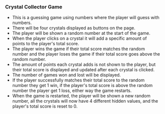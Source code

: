 ### Crystal Collector Game

* This is a guessing game using numbers where the player will guess with numbers.
* There will be four crystals displayed as buttons on the page.
* The player will be shown a random number at the start of the game.
* When the player clicks on a crystal it will add a specific amount of points to the player's total score.
* The player wins the game if their total score matches the random number and the player loses the game if their total score goes above the random number.
* The amount of points each crystal adds is not shown to the player, but their total score is displayed and updated after each crystal is clicked.
* The number of games won and lost will be displayed.
* If the player successfully matches their total score to the random number they get 1 win, if the player's total score is above the random number the player get 1 loss, either way the game restarts.
* When the game is restarted, the player will be shown a new random number, all the crystals will now have 4 different hidden values, and the player's total score is reset to 0.
